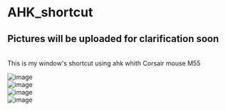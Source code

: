 # AHK_shortcut
<h2>Pictures will be uploaded for clarification soon </h2> <br>
This is my window's shortcut using ahk whith Corsair mouse M55 <br>


![image](https://user-images.githubusercontent.com/108789992/195885087-8e053200-9f6f-4a08-a3bd-098123238ebd.png)<br>
![image](https://user-images.githubusercontent.com/108789992/195885208-6486d845-26c6-44c0-81b2-255a1abaa977.png)<br>
![image](https://user-images.githubusercontent.com/108789992/195894310-deecd4de-0d3a-457e-b809-a46fd9a8d3e6.png)<br>
![image](https://user-images.githubusercontent.com/108789992/195894412-d554ad23-b648-4b01-a3f3-e6fb0cabc7fe.png)<br>


